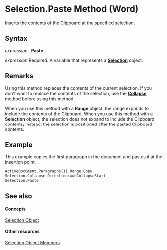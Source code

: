 
# Selection.Paste Method (Word)

Inserts the contents of the Clipboard at the specified selection.


## Syntax

 _expression_ . **Paste**

 _expression_ Required. A variable that represents a **[Selection](7b574a91-c33e-ecfd-6783-6b7528b2ed8f.md)** object.


## Remarks

Using this method replaces the contents of the current selection. If you don't want to replace the contents of the selection, use the  **[Collapse](92ccd3dc-41ab-b3d4-5397-fca7d7f01635.md)** method before using this method.

When you use this method with a  **Range** object, the range expands to include the contents of the Clipboard. When you use this method with a **Selection** object, the selection does not expand to include the Clipboard contents; instead, the selection is positioned after the pasted Clipboard contents.


## Example

This example copies the first paragraph in the document and pastes it at the insertion point.


```vb
ActiveDocument.Paragraphs(1).Range.Copy 
Selection.Collapse Direction:=wdCollapseStart 
Selection.Paste
```


## See also


#### Concepts


[Selection Object](7b574a91-c33e-ecfd-6783-6b7528b2ed8f.md)
#### Other resources


[Selection Object Members](71e67a43-d40a-ad9a-8ef2-c5c487733e0d.md)
